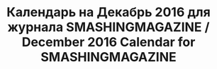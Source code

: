 ---
title: Календарь на Декабрь 2016 для журнала SMASHINGMAGAZINE / December 2016 Calendar for SMASHINGMAGAZINE
image_path: /images/december.jpg
column: 1
---